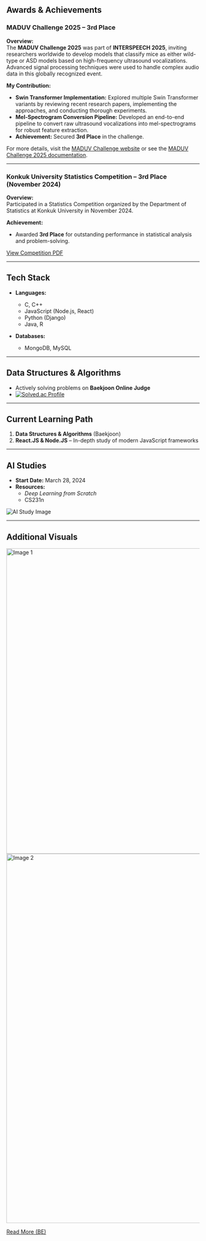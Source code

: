 ## Awards & Achievements

### MADUV Challenge 2025 – 3rd Place  
**Overview:**  
The **MADUV Challenge 2025** was part of **INTERSPEECH 2025**, inviting researchers worldwide to develop models that classify mice as either wild-type or ASD models based on high-frequency ultrasound vocalizations. Advanced signal processing techniques were used to handle complex audio data in this globally recognized event.

**My Contribution:**  
- **Swin Transformer Implementation:** Explored multiple Swin Transformer variants by reviewing recent research papers, implementing the approaches, and conducting thorough experiments.  
- **Mel-Spectrogram Conversion Pipeline:** Developed an end-to-end pipeline to convert raw ultrasound vocalizations into mel-spectrograms for robust feature extraction.  
- **Achievement:** Secured **3rd Place** in the challenge.

For more details, visit the [MADUV Challenge website](https://www.maduv.org/) or see the [MADUV Challenge 2025 documentation](document/MADUV%20Challenge%202025.md).



---

### Konkuk University Statistics Competition – 3rd Place (November 2024)  
**Overview:**  
Participated in a Statistics Competition organized by the Department of Statistics at Konkuk University in November 2024.

**Achievement:**  
- Awarded **3rd Place** for outstanding performance in statistical analysis and problem-solving.

[View Competition PDF](document/Statistics%20Competition.pdf)

---

## Tech Stack

- **Languages:**  
  - C, C++  
  - JavaScript (Node.js, React)  
  - Python (Django)  
  - Java, R

- **Databases:**  
  - MongoDB, MySQL

---

## Data Structures & Algorithms

- Actively solving problems on **Baekjoon Online Judge**  
- [![Solved.ac Profile](http://mazassumnida.wtf/api/v2/generate_badge?boj=forwarder1121)](https://solved.ac/forwarder1121/)

---

## Current Learning Path

1. **Data Structures & Algorithms** (Baekjoon)  
2. **React.JS & Node.JS** – In-depth study of modern JavaScript frameworks

---

## AI Studies

- **Start Date:** March 28, 2024  
- **Resources:**  
  - *Deep Learning from Scratch*  
  - CS231n

![AI Study Image](https://github.com/forwarder1121/forwarder1121/assets/66872094/4ca6645d-44bb-4a39-b007-3ef569d397b3)

---

## Additional Visuals

<img width="796" alt="Image 1" src="https://github.com/user-attachments/assets/746a53a9-8b5b-484a-8182-ec6378828e4a">

<img width="963" alt="Image 2" src="https://github.com/user-attachments/assets/2e9e2579-f905-42ba-a0f5-33a5f306bbe3">

[Read More (BE)](https://d2.naver.com/news/3435170)
